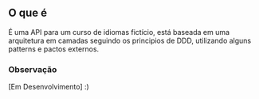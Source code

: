 ## O que é

É uma API para um curso de idiomas fictício, está baseada em uma arquitetura em camadas seguindo os principios de DDD, utilizando alguns patterns e pactos externos.

### Observação

[Em Desenvolvimento] :)
